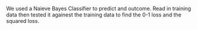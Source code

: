 We used a Naieve Bayes Classifier to predict and outcome. Read in training data then tested it againest the training data to find the 0-1 loss and the squared loss.
